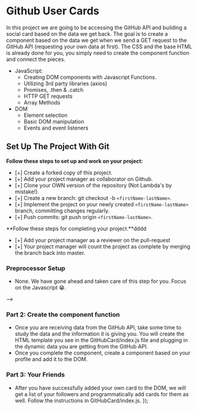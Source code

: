 # Github User Cards

In this project we are going to be accessing the GitHub API and building a social card based on the data we get back. The goal is to create a component based on the data we get when we send a GET request to the GitHub API (requesting your own data at first). The CSS and the base HTML is already done for you, you simply need to create the component function and connect the pieces.

<!-- ### Need to know: -->
* JavaScript:
  * Creating DOM components with Javascript Functions.
  * Utilizing 3rd party libraries (axios)
  * Promises, .then & .catch
  * HTTP GET requests
  * Array Methods
* DOM
  * Element selection
  * Basic DOM manipulation
  * Events and event listeners

## Set Up The Project With Git

**Follow these steps to set up and work on your project:**

* [+] Create a forked copy of this project.
* [+] Add your project manager as collaborator on Github.
* [+] Clone your OWN version of the repository (Not Lambda's by mistake!).
* [+] Create a new branch: git checkout -b `<firstName-lastName>`.
* [+] Implement the project on your newly created `<firstName-lastName>` branch, committing changes regularly.
* [+] Push commits: git push origin `<firstName-lastName>`.

**Follow these steps for completing your project.**dddd

<!-- * [+] Submit a Pull-Request to merge <firstName-lastName> Branch into master (student's  Repo). **Please don't merge your own pull request** -->
* [+] Add your project manager as a reviewer on the pull-request
* [+] Your project manager will count the project as complete by merging the branch back into master.

### Preprocessor Setup

  * None. We have gone ahead and taken care of this step for you. Focus on the Javascript 😁.

<!-- ### Part 1: Requesting Data from the GitHub API
* Include the script element linking the `axios` library in your HTML. If you do not remember the code you can find it here: https://github.com/axios/axios -->
<!-- * Follow the instructions found in the GitHubCard/index.js file to request data from the GitHub API. --> -->

### Part 2: Create the component function

* Once you are receiving data from the GitHub API, take some time to study the data and the information it is giving you. You will create the HTML template you see in the GitHubCard/index.js file and plugging in the dynamic data you are getting from the GitHub API.
* Once you complete the component, create a component based on your profile and add it to the DOM.

### Part 3: Your Friends

* After you have successfully added your own card to the DOM, we will get a list of your followers and programmatically add cards for them as well. Follow the instructions in GitHubCard/index.js.
});